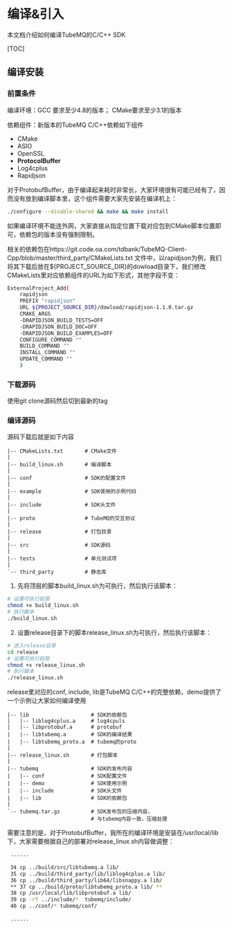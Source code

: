 # 编译&引入

本文档介绍如何编译TubeMQ的C/C++ SDK

[TOC]

## 编译安装

### 前置条件
编译环境：GCC 要求至少4.8的版本； CMake要求至少3.1的版本

依赖组件：新版本的TubeMQ C/C++依赖如下组件

 - CMake
 - ASIO 
 - OpenSSL
 - **ProtocolBuffer**
 - Log4cplus
 - Rapidjson

对于ProtobufBuffer，由于编译起来耗时非常长，大家环境很有可能已经有了，因而没有放到编译脚本里，这个组件需要大家先安装在编译机上：
``` bash
./configure --disable-shared && make && make install
```

如果编译环境不能连外网，大家直接从指定位置下载对应包到CMake脚本位置即可，依赖包的版本没有强制限制。

相关的依赖包在https://git.code.oa.com/tdbank/TubeMQ-Client-Cpp/blob/master/third_party/CMakeLists.txt 文件中，以rapidjson为例，我们将其下载后放在${PROJECT_SOURCE_DIR}的dowload目录下，我们修改CMakeLists里对应依赖组件的URL为如下形式，其他字段不变：
``` bash
ExternalProject_Add(
    rapidjson
    PREFIX "rapidjson"
    URL ${PROJECT_SOURCE_DIR}/dowload/rapidjson-1.1.0.tar.gz
    CMAKE_ARGS
    -DRAPIDJSON_BUILD_TESTS=OFF
    -DRAPIDJSON_BUILD_DOC=OFF
    -DRAPIDJSON_BUILD_EXAMPLES=OFF
    CONFIGURE_COMMAND ""
    BUILD_COMMAND ""
    INSTALL_COMMAND ""
    UPDATE_COMMAND ""
    )
```


### 下载源码

使用git clone源码然后切到最新的tag

### 编译源码
源码下载后就是如下内容

```
|-- CMakeLists.txt       # CMake文件
|
|-- build_linux.sh       # 编译脚本
|
|-- conf                 # SDK的配置文件
|
|-- example              # SDK使用的示例代码
|
|-- include              # SDK头文件
|
|-- proto                # TubeMQ的交互协议
|
|-- release              # 打包目录
|
|-- src                  # SDK源码
|
|-- tests                # 单元测试项
|
`-- third_party          # 静态库
```

1. 先将顶层的脚本build_linux.sh为可执行，然后执行该脚本：
``` bash
# 设置可执行权限
chmod +x build_linux.sh
# 执行脚本
./build_linux.sh
```

2. 设置release目录下的脚本release_linux.sh为可执行，然后执行该脚本：
``` bash
# 进入release目录
cd release
# 设置可执行权限
chmod +x release_linux.sh
# 执行脚本
./release_linux.sh
```
release里对应的conf, include, lib是TubeMQ C/C++的完整依赖，demo提供了一个示例让大家如何编译使用
```
|-- lib                    # SDK的依赖包
|   |-- liblog4cplus.a     # log4cpuls 
|   |-- libprotobuf.a      # protobuf
|   |-- libtubemq.a        # SDK的编译结果
|   |-- libtubemq_proto.a  # tubemq的proto
|   
|-- release_linux.sh       # 打包脚本
|
|-- tubemq                 # SDK的发布内容
|   |-- conf               # SDK配置文件
|   |-- demo               # SDK使用示例
|   |-- include            # SDK头文件
|   |-- lib                # SDK的依赖包
|
`-- tubemq.tar.gz          # SDK发布包的压缩内容，
                           # 与tubemq内容一致，压缩处理
```

需要注意的是，对于ProtobufBuffer，我所在的编译环境是安装在/usr/local/lib下，大家需要根据自己的部署对release_linux.sh内容做调整：
``` bash
 ......
 
 34 cp ../build/src/libtubemq.a lib/
 35 cp ../build/third_party/lib/liblog4cplus.a lib/
 36 cp ../build/third_party/lib64/libsnappy.a lib/
 ** 37 cp ../build/proto/libtubemq_proto.a lib/ **
 38 cp /usr/local/lib/libprotobuf.a lib/
 39 cp -rf ../include/*  tubemq/include/
 40 cp ../conf/* tubemq/conf/
 
 ......
 
```


